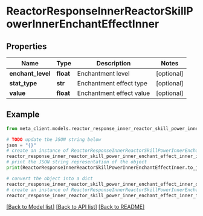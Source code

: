 # ReactorResponseInnerReactorSkillPowerInnerEnchantEffectInner


## Properties

Name | Type | Description | Notes
------------ | ------------- | ------------- | -------------
**enchant_level** | **float** | Enchantment level | [optional] 
**stat_type** | **str** | Enchantment effect type | [optional] 
**value** | **float** | Enchantment effect value | [optional] 

## Example

```python
from meta_client.models.reactor_response_inner_reactor_skill_power_inner_enchant_effect_inner import ReactorResponseInnerReactorSkillPowerInnerEnchantEffectInner

# TODO update the JSON string below
json = "{}"
# create an instance of ReactorResponseInnerReactorSkillPowerInnerEnchantEffectInner from a JSON string
reactor_response_inner_reactor_skill_power_inner_enchant_effect_inner_instance = ReactorResponseInnerReactorSkillPowerInnerEnchantEffectInner.from_json(json)
# print the JSON string representation of the object
print(ReactorResponseInnerReactorSkillPowerInnerEnchantEffectInner.to_json())

# convert the object into a dict
reactor_response_inner_reactor_skill_power_inner_enchant_effect_inner_dict = reactor_response_inner_reactor_skill_power_inner_enchant_effect_inner_instance.to_dict()
# create an instance of ReactorResponseInnerReactorSkillPowerInnerEnchantEffectInner from a dict
reactor_response_inner_reactor_skill_power_inner_enchant_effect_inner_from_dict = ReactorResponseInnerReactorSkillPowerInnerEnchantEffectInner.from_dict(reactor_response_inner_reactor_skill_power_inner_enchant_effect_inner_dict)
```
[[Back to Model list]](../README.md#documentation-for-models) [[Back to API list]](../README.md#documentation-for-api-endpoints) [[Back to README]](../README.md)


